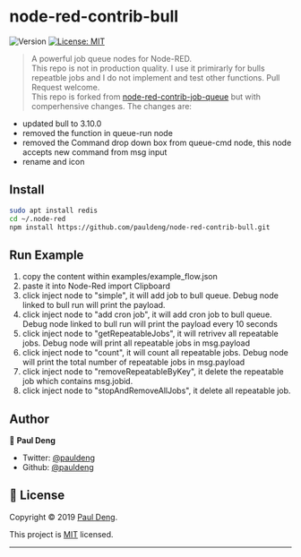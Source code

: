 # node-red-contrib-bull

![Version](https://img.shields.io/badge/version-0.0.1-blue.svg?cacheSeconds=2592000)
[![License: MIT](https://img.shields.io/badge/License-MIT-yellow.svg)](https://github.com/pauldeng/node-red-contrib-bull/blob/master/LICENSE)

> A powerful job queue nodes for Node-RED.  
> This repo is not in production quality. I use it primirarly for bulls repeatble jobs and I do not implement and test other functions. Pull Request welcome.  
> This repo is forked from [node-red-contrib-job-queue](https://github.com/cuongquay/node-red-contrib-job-queue) but with comperhensive changes. The changes are:

- updated bull to 3.10.0
- removed the function in queue-run node
- removed the Command drop down box from queue-cmd node, this node accepts new command from msg input
- rename and icon

## Install

```sh
sudo apt install redis
cd ~/.node-red
npm install https://github.com/pauldeng/node-red-contrib-bull.git
```

## Run Example

1. copy the content within examples/example_flow.json
2. paste it into Node-Red import Clipboard
3. click inject node to "simple", it will add job to bull queue. Debug node linked to bull run will print the payload.
4. click inject node to "add cron job", it will add cron job to bull queue. Debug node linked to bull run will print the payload every 10 seconds
5. click inject node to "getRepeatableJobs", it will retrivev all repeatable jobs. Debug node will print all repeatable jobs in msg.payload
6. click inject node to "count", it will count all repeatable jobs. Debug node will print the total number of repeatable jobs in msg.payload
7. click inject node to "removeRepeatableByKey", it delete the repeatable job which contains msg.jobid.
8. click inject node to "stopAndRemoveAllJobs", it delete all repeatable job.

## Author

👤 **Paul Deng**

- Twitter: [@pauldeng](https://twitter.com/pauldeng)
- Github: [@pauldeng](https://github.com/pauldeng)

## 📝 License

Copyright © 2019 [Paul Deng](https://github.com/pauldeng).

This project is [MIT](https://github.com/pauldeng/node-red-contrib-bull/blob/master/LICENSE) licensed.

---
